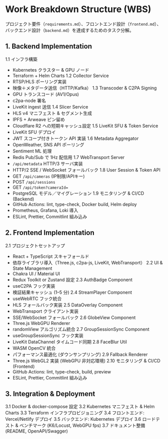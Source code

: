 # Work Breakdown Structure (WBS)

プロジェクト要件（`requirements.md`）、フロントエンド設計（`frontend.md`）、バックエンド設計（`backend.md`）を達成するためのタスク分解。

## 1. Backend Implementation
1.1 インフラ構築
  - Kubernetes クラスター & GPU ノード
  - Terraform + Helm Charts
1.2 Collector Service
  - RTSP/HLS ポーリング実装
  - 映像＋メタデータ送信（HTTP/Kafka）
1.3 Transcoder & C2PA Signing
  - GPU トランスコード (AV1/Opus)
  - c2pa-node 署名
  - LiveKit ingest 送信
1.4 Slicer Service
  - HLS v4 マニフェスト & セグメント生成
  - IPFS + Arweave ピン留め
  - Cloudflare R2 への短期キャッシュ設定
1.5 LiveKit SFU & Token Service
  - LiveKit SFU デプロイ
  - JWT スコープ付きトークン API 実装
1.6 Metadata Aggregator
  - OpenWeather, SNS API ポーリング
  - Sentiment ML 処理
  - Redis Pub/Sub で 1Hz 配信用
1.7 WebTransport Server
  - `/api/metadata` HTTP/3 サーバ実装
  - HTTP/2 SSE / WebSocket フォールバック
1.8 User Session & Token API
  - GET `/api/cameras` (IP制限/APIキー)
  - POST `/api/sessions`
  - GET `/api/token?cameraId=`
  - PostgreSQL モデル／マイグレーション
1.9 モニタリング & CI/CD (Backend)
  - GitHub Actions: lint, type-check, Docker build, Helm deploy
  - Prometheus, Grafana, Loki 導入
  - ESLint, Prettier, Commitlint 組み込み

## 2. Frontend Implementation
2.1 プロジェクトセットアップ
  - React + TypeScript スキャフォールド
  - 依存ライブラリ導入（Three.js, c2pa-js, LiveKit, WebTransport）
2.2 UI & State Management
  - Chakra UI / Material UI
  - Redux Toolkit or Zustand 設定
2.3 AuthBadge Component
  - useC2PA フック実装
  - 検証結果キャッシュ (1–5 分)
2.4 StreamPlayer Component
  - useWebRTC フック統合
  - HLS フォールバック実装
2.5 DataOverlay Component
  - WebTransport クライアント実装
  - SSE/WebSocket フォールバック
2.6 GlobeView Component
  - Three.js WebGPU Renderer
  - randomView アルゴリズム統合
2.7 GroupSessionSync Component
  - useGroupSessionSync フック実装
  - LiveKit DataChannel タイムコード同期
2.8 FaceBlur Util
  - WASM OpenCV 統合
  - パフォーマンス最適化 (ダウンサンプリング)
2.9 Fallback Renderer
  - Three.js WebGL2 実装 (WebGPU 非対応環境)
2.10 モニタリング & CI/CD (Frontend)
  - GitHub Actions: lint, type-check, build, preview
  - ESLint, Prettier, Commitlint 組み込み

## 3. Integration & Deployment
3.1 Docker & docker-compose 設定
3.2 Kubernetes マニフェスト & Helm Charts
3.3 Terraform インフラプロビジョニング
3.4 フロントエンド: Vercel/Netlify デプロイ
3.5 バックエンド: Kubernetes デプロイ
3.6 ロードテスト & ベンチマーク (K6/Locust, WebGPU fps)
3.7 ドキュメント整備 (README, OpenAPI/Swagger)
